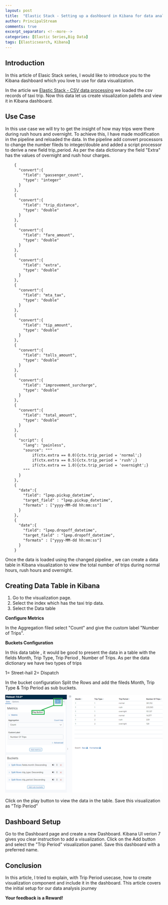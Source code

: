 ```yaml
---
layout: post
title:  "Elastic Stack - Setting up a dashboard in Kibana for data analysis"
author: PrincipalStream
comments: true
excerpt_separator: <!--more-->
categories: [Elastic Series,Big Data]
tags: [Elasticsearch, Kibana]
---
```


## Introduction

In this article of Elasic Stack series, I would like to introduce you to the Kibana dashboard which you love to use for data visualization.

In the article we [Elastic Stack - CSV data processing](/blog/elk-stack-setup-part-one.html) we loaded the csv records of taxi trip. Now this data let us create visualization pallets and view it in Kibana dashboard.

## Use Case

In this use case we will try to get the insight of how may trips were there during rush hours and overnight. 
To achieve this, I have made modification in the pipeline and reloaded the data. In the pipeline add convert processors to change the number fileds to integer/double and added a script processor to derive a new field trip_period. As per the data dictionary the field "Extra" has the values of overnight and rush hour charges. 

        {
          "convert":{
            "field": "passenger_count",
            "type": "integer"
          }
        },
        {
          "convert":{
            "field": "trip_distance",
            "type": "double"
          }
        },
        {
          "convert":{
            "field": "fare_amount",
            "type": "double"
          }
        },
        {
          "convert":{
            "field": "extra",
            "type": "double"
          }
        },
        {
          "convert":{
            "field": "mta_tax",
            "type": "double"
          }
        },
        {
          "convert":{
            "field": "tip_amount",
            "type": "double"
          }
        },
        {
          "convert":{
            "field": "tolls_amount",
            "type": "double"
          }
        },
        {
          "convert":{
            "field": "improvement_surcharge",
            "type": "double"
          }
        },
        {
          "convert":{
            "field": "total_amount",
            "type": "double"
          }
        },
        {
          "script": {
            "lang": "painless",
            "source": """ 
                if(ctx.extra == 0.0){ctx.trip_period = 'normal';}
                if(ctx.extra == 0.5){ctx.trip_period = 'rush';}
                if(ctx.extra == 1.0){ctx.trip_period = 'overnight';}
            """
          }
        },
        {
          "date":{
            "field": "lpep.pickup_datetime",
            "target_field" : "lpep.pickup_datetime",
            "formats" : ["yyyy-MM-dd hh:mm:ss"]
          }
        },
        {
          "date":{
            "field": "lpep.dropoff_datetime",
            "target_field" : "lpep.dropoff_datetime",
            "formats" : ["yyyy-MM-dd hh:mm:ss"]
          }
        }

Once the data is loaded using the changed pipeline , we can create a data table in Kibana visualization to view the total number of trips during normal hours, rush hours and overnight.

## Creating Data Table in Kibana

1. Go to the visualization page.
2. Select the index which has the taxi trip data.
3. Select the Data table 

__Configure Metrics__

In the Aggregation filed select "Count" and give the custom label "Number of Trips".


__Buckets Configuration__

In this data table , it would be good to present the data in a table with the fields Month, Trip Type, Trip Period , Number of Trips.
As per the data dictionary we have two types of trips 

1= Street-hail
2= Dispatch

In the bucket configuration Split the Rows and add the fileds Month, Trip Type & Trip Period as sub buckets.

![](/assets/img/elastic/taxi_trip_data_table_trip_period.png)

Click on the play button to view the data in the table. Save this visualization as "Trip Period"

## Dashboard Setup

Go to the Dashboard page and create a new Dashboard. Kibana UI verion 7 gives you clear instruction to add a visualization.
Click on the Add button and select the "Trip Period" visualization panel. 
Save this dashboard with a preferred name. 

## Conclusion

In this article, I tried to explain, with Trip Period usecase, how to create visualization component and include it in the dashboard. This article covers the initial setup for our data analysis journey

__**Your feedback is a Reward!**__